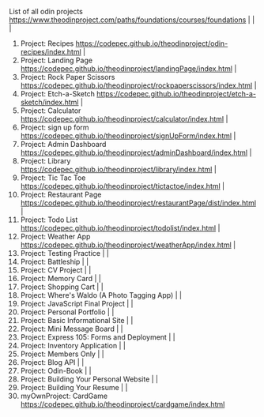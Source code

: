 List of all odin projects
https://www.theodinproject.com/paths/foundations/courses/foundations
|
|
|

1.  Project: Recipes
    https://codepec.github.io/theodinproject/odin-recipes/index.html
    |
2.  Project: Landing Page
    https://codepec.github.io/theodinproject/landingPage/index.html
    |
3.  Project: Rock Paper Scissors
    https://codepec.github.io/theodinproject/rockpaperscissors/index.html
    |
4.  Project: Etch-a-Sketch
    https://codepec.github.io/theodinproject/etch-a-sketch/index.html
    |
5.  Project: Calculator
    https://codepec.github.io/theodinproject/calculator/index.html
    |
6.  Project: sign up form
    https://codepec.github.io/theodinproject/signUpForm/index.html
    |
7.  Project: Admin Dashboard
    https://codepec.github.io/theodinproject/adminDashboard/index.html
    |
8.  Project: Library
    https://codepec.github.io/theodinproject/library/index.html
    |
9.  Project: Tic Tac Toe
    https://codepec.github.io/theodinproject/tictactoe/index.html
    |
10. Project: Restaurant Page
    https://codepec.github.io/theodinproject/restaurantPage/dist/index.html
    |
11. Project: Todo List
    https://codepec.github.io/theodinproject/todolist/index.html
    |
12. Project: Weather App
    https://codepec.github.io/theodinproject/weatherApp/index.html
    |
13. Project: Testing Practice
    |
    |
14. Project: Battleship
    |
    |
15. Project: CV Project
    |
    |
16. Project: Memory Card
    |
    |
17. Project: Shopping Cart
    |
    |
18. Project: Where's Waldo (A Photo Tagging App)
    |
    |
19. Project: JavaScript Final Project
    |
    |
20. Project: Personal Portfolio
    |
    |
21. Project: Basic Informational Site
    |
    |
22. Project: Mini Message Board
    |
    |
23. Project: Express 105: Forms and Deployment
    |
    |
24. Project: Inventory Application
    |
    |
25. Project: Members Only
    |
    |
26. Project: Blog API
    |
    |
27. Project: Odin-Book
    |
    |
28. Project: Building Your Personal Website
    |
    |
29. Project: Building Your Resume
    |
    |
30. myOwnProject: CardGame
    https://codepec.github.io/theodinproject/cardgame/index.html
